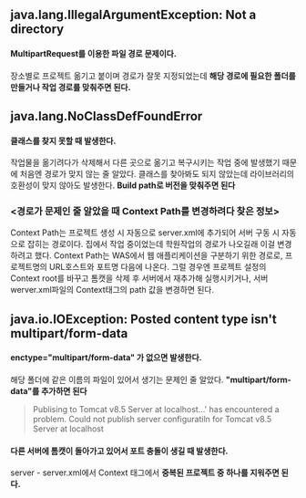 
## java.lang.IllegalArgumentException: Not a directory
#### MultipartRequest를 이용한 파일 경로 문제이다.
장소별로 프로젝트 옮기고 붙이며 경로가 잘못 지정되었는데 <b>해당 경로에 필요한 폴더를 만들거나 작업 경로를 맞춰주면 된다.</b>

## java.lang.NoClassDefFoundError
#### 클래스를 찾지 못할 때 발생한다.
작업물을 옮기려다가 삭제해서 다른 곳으로 옮기고 복구시키는 작업 중에 발생했기 때문에 처음엔 경로가 맞지 않는 줄 알았다.
클래스를 찾아봐도 되지 않았는데 라이브러리의 호환성이 맞지 않아도 발생한다. <b>Build path로 버전을 맞춰주면 된다</b> 

### <경로가 문제인 줄 알았을 때 Context Path를 변경하려다 찾은 정보>
Context Path는 프로젝트 생성 시 자동으로 server.xml에 추가되어 서버 구동 시 자동으로 잡히는 경로이다.
집에서 작업 중이었는데 학원작업의 경로가 나오길래 이걸 변경하려고 했다.
Context Path는 WAS에서 웹 애플리케이션을 구분하기 위한 경로로, 프로젝트명의 URL호스트와 포트명 다음에 나온다.
그럴 경우엔 프로젝트 설정의 Context root를 바꾸고 톰캣을 삭제 후 서버에서 재추가해 실행시키거나,
서버 werver.xml파일의 Context태그의 path 값을 변경하면 된다.

## java.io.IOException: Posted content type isn't multipart/form-data
#### enctype="multipart/form-data" 가 없으면 발생한다.
해당 폴더에 같은 이름의 파일이 있어서 생기는 문제인 줄 알았다. <b>"multipart/form-data"를 추가하면 된다</b>

> Publising to Tomcat v8.5 Server at localhost...' has encountered a problem. 
> Could not publish server configuratiln for Tomcat v8.5 Server at localhost
#### 다른 서버에 톰캣이 돌아가고 있어서 포트 충돌이 생길 때 발생한다.
server - server.xml에서 Context 태그에서 <b>중복된 프로젝트 중 하나를 지워주면 된다.</br>




